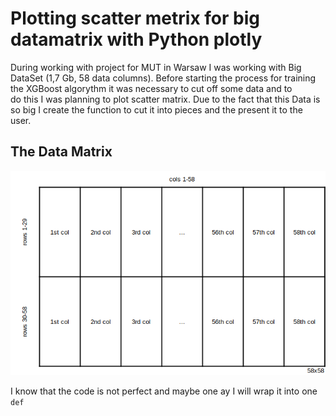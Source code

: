 # Plotting scatter metrix for big datamatrix with Python plotly

During working with project for MUT in Warsaw I was working with Big DataSet (1,7 Gb, 58 data columns). 
Before starting the process for training the XGBoost algorythm it was necessary to cut off some data and to  
do this I was planning to plot scatter matrix. Due to the fact that this Data is so big I create the function 
to cut it into pieces and the present it to the user.

## The Data Matrix

![Presentation of Data Matrix](https://github.com/jkowalski995/Scatter_matrix_plotly/blob/main/matrix.png)

I know that the code is not perfect and maybe one ay I will wrap it into one `def`
